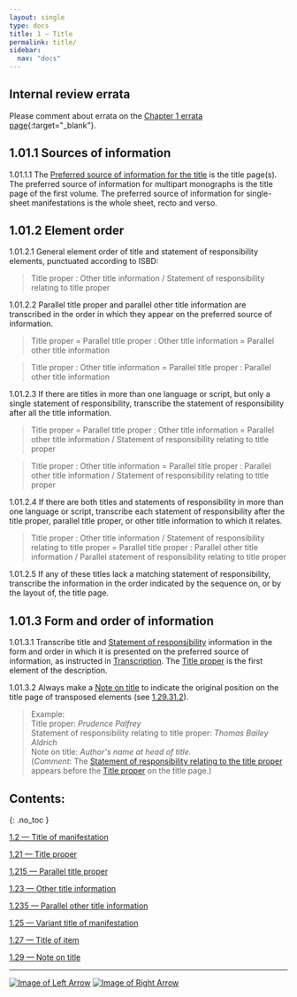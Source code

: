 ```yaml
---
layout: single
type: docs
title: 1 — Title
permalink: title/
sidebar:
  nav: "docs"
---
```


## Internal review errata

Please comment about errata on the [Chapter 1 errata page](https://docs.google.com/document/d/1ZQrHST262NmyQBIjqDihNGPaU_Y9rKCN2wiRPtwm-D8/edit#heading=h.3b03is83apcr){:target="_blank"}.

## 1.01.1 Sources of information

<a name="1.01.1.1">1.01.1.1</a> The [Preferred source of information for the title](/DCRMR/general-rules/Data-provenance/#026-sources-of-information) is the title page(s). The preferred source of information for multipart monographs is the title page of the first volume. The preferred source of information for single-sheet manifestations is the whole sheet, recto and verso. 

## 1.01.2 Element order

<a name="1.01.2.1">1.01.2.1</a> General element order of title and statement of responsibility elements, punctuated according to ISBD:

>Title proper : Other title information / Statement of responsibility relating to title proper

<a name="1.01.2.2">1.01.2.2</a> Parallel title proper and parallel other title information are transcribed in the order in which they appear on the preferred source of information.

>Title proper = Parallel title proper : Other title information = Parallel other title information

>Title proper : Other title information = Parallel title proper : Parallel other title information

<a name="1.01.2.3">1.01.2.3</a> If there are titles in more than one language or script, but only a single statement of responsibility, transcribe the statement of responsibility after all the title information.

>Title proper = Parallel title proper : Other title information  = Parallel other title information / Statement of responsibility relating to title proper

>Title proper : Other title information = Parallel title proper : Parallel other title information / Statement of responsibility relating to title proper

<a name="1.01.2.4">1.01.2.4</a> If there are both titles and statements of responsibility in more than one language or script, transcribe each statement of responsibility after the title proper, parallel title proper, or other title information to which it relates. 

>Title proper : Other title information / Statement of responsibility relating to title proper = Parallel title proper : Parallel other title information / Parallel statement of responsibility relating to title proper

<a name="1.01.2.5">1.01.2.5</a> If any of these titles lack a matching statement of responsibility, transcribe the information in the order indicated by the sequence on, or by the layout of, the title page.

## 1.01.3 Form and order of information

<a name="1.01.3.1">1.01.3.1</a> Transcribe title and [Statement of responsibility](/DCRMR/sor/) information in the form and order in which it is presented on the preferred source of information, as instructed in [Transcription](/DCRMR/general-rules/Transcription/). The [Title proper](/DCRMR/title/Title-proper/) is the first element of the description.  

<a name="1.01.3.2">1.01.3.2</a> Always make a [Note on title](/DCRMR/title/Note-on-title/) to indicate the original position on the title page of transposed elements (see [1.29.31.2](/DCRMR/title/Note-on-title/#1.29.31.2)).

>Example:  
>Title proper: <CITE>Prudence Palfrey</CITE>  
>Statement of responsibility relating to title proper: <CITE>Thomas Bailey Aldrich</CITE>  
>Note on title: <CITE>Author's name at head of title.</CITE>  
>(*Comment*: The [Statement of responsibility relating to the title proper](/DCRMR/sor/Statement-of-responsibility-relating-to-title-proper/) appears before the [Title proper](/DCRMR/title/Title-proper/) on the title page.)

## Contents:
{: .no_toc }

[1.2 — Title of manifestation](/DCRMR/title/Title-of-manifestation/)

[1.21 — Title proper](/DCRMR/title/Title-proper/)

[1.215 — Parallel title proper](/DCRMR/title/Parallel-title-proper/)

[1.23 — Other title information](/DCRMR/title/Other-title-information/)

[1.235 — Parallel other title information](/DCRMR/title/Parallel-other-title-information/)

[1.25 — Variant title of manifestation](/DCRMR/title/Variant-title-of-manifestation/)

[1.27 — Title of item](/DCRMR/title/Title-of-item/)

[1.29 — Note on title](/DCRMR/title/Note-on-title/)

---

[![Image of Left Arrow](https://rbms-bsc.github.io/DCRMR/assets/pictures/navigation/Arrow_Left.png "0.4 — Transcription")](/DCRMR/general-rules/Transcription/) [![Image of Right Arrow](https://rbms-bsc.github.io/DCRMR/assets/pictures/navigation/Arrow_Right.png "1.2 — Title of manifestation")](/DCRMR/title/Title-of-manifestation/)
